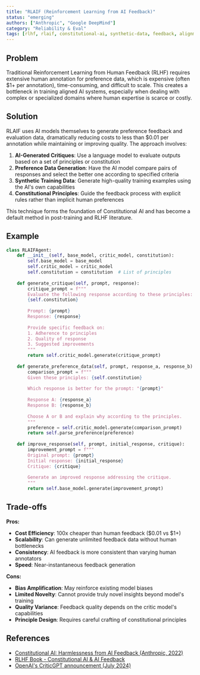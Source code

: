 ```yaml
---
title: "RLAIF (Reinforcement Learning from AI Feedback)"
status: "emerging"
authors: ["Anthropic", "Google DeepMind"]
category: "Reliability & Eval"
tags: [rlhf, rlaif, constitutional-ai, synthetic-data, feedback, alignment, evaluation]
---
```


## Problem

Traditional Reinforcement Learning from Human Feedback (RLHF) requires extensive human annotation for preference data, which is expensive (often $1+ per annotation), time-consuming, and difficult to scale. This creates a bottleneck in training aligned AI systems, especially when dealing with complex or specialized domains where human expertise is scarce or costly.

## Solution

RLAIF uses AI models themselves to generate preference feedback and evaluation data, dramatically reducing costs to less than $0.01 per annotation while maintaining or improving quality. The approach involves:

1. **AI-Generated Critiques**: Use a language model to evaluate outputs based on a set of principles or constitution
2. **Preference Data Generation**: Have the AI model compare pairs of responses and select the better one according to specified criteria
3. **Synthetic Training Data**: Generate high-quality training examples using the AI's own capabilities
4. **Constitutional Principles**: Guide the feedback process with explicit rules rather than implicit human preferences

This technique forms the foundation of Constitutional AI and has become a default method in post-training and RLHF literature.

## Example

```python
class RLAIFAgent:
    def __init__(self, base_model, critic_model, constitution):
        self.base_model = base_model
        self.critic_model = critic_model
        self.constitution = constitution  # List of principles
    
    def generate_critique(self, prompt, response):
        critique_prompt = f"""
        Evaluate the following response according to these principles:
        {self.constitution}
        
        Prompt: {prompt}
        Response: {response}
        
        Provide specific feedback on:
        1. Adherence to principles
        2. Quality of response
        3. Suggested improvements
        """
        return self.critic_model.generate(critique_prompt)
    
    def generate_preference_data(self, prompt, response_a, response_b):
        comparison_prompt = f"""
        Given these principles: {self.constitution}
        
        Which response is better for the prompt: "{prompt}"
        
        Response A: {response_a}
        Response B: {response_b}
        
        Choose A or B and explain why according to the principles.
        """
        preference = self.critic_model.generate(comparison_prompt)
        return self.parse_preference(preference)
    
    def improve_response(self, prompt, initial_response, critique):
        improvement_prompt = f"""
        Original prompt: {prompt}
        Initial response: {initial_response}
        Critique: {critique}
        
        Generate an improved response addressing the critique.
        """
        return self.base_model.generate(improvement_prompt)
```

## Trade-offs

**Pros:**
- **Cost Efficiency**: 100x cheaper than human feedback ($0.01 vs $1+)
- **Scalability**: Can generate unlimited feedback data without human bottlenecks
- **Consistency**: AI feedback is more consistent than varying human annotators
- **Speed**: Near-instantaneous feedback generation

**Cons:**
- **Bias Amplification**: May reinforce existing model biases
- **Limited Novelty**: Cannot provide truly novel insights beyond model's training
- **Quality Variance**: Feedback quality depends on the critic model's capabilities
- **Principle Design**: Requires careful crafting of constitutional principles

## References

- [Constitutional AI: Harmlessness from AI Feedback (Anthropic, 2022)](https://arxiv.org/abs/2212.08073)
- [RLHF Book - Constitutional AI & AI Feedback](https://rlhfbook.com/c/13-cai.html)
- [OpenAI's CriticGPT announcement (July 2024)](https://openai.com/research/criticgpt)